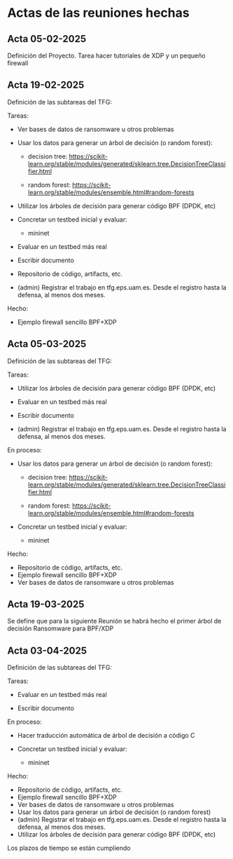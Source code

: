 # Actas de las reuniones hechas

## Acta 05-02-2025
Definición del Proyecto.
Tarea hacer tutoriales de XDP y un pequeño firewall

## Acta 19-02-2025
Definición de las subtareas del TFG:

Tareas:

- Ver bases de datos de ransomware u otros problemas

- Usar los datos para generar un árbol de decisión (o random forest):

    - decision tree: https://scikit-learn.org/stable/modules/generated/sklearn.tree.DecisionTreeClassifier.html 

    - random forest: https://scikit-learn.org/stable/modules/ensemble.html#random-forests

- Utilizar los árboles de decisión para generar código BPF (DPDK, etc)

- Concretar un testbed inicial y evaluar: 

	- mininet

- Evaluar en un testbed más real

- Escribir documento

- Repositorio de código, artifacts, etc.

- (admin) Registrar el trabajo en tfg.eps.uam.es. Desde el registro hasta la defensa, al menos dos meses.

Hecho:

- Ejemplo firewall sencillo BPF+XDP

## Acta 05-03-2025
Definición de las subtareas del TFG:

Tareas:

- Utilizar los árboles de decisión para generar código BPF (DPDK, etc)

- Evaluar en un testbed más real

- Escribir documento

- (admin) Registrar el trabajo en tfg.eps.uam.es. Desde el registro hasta la defensa, al menos dos meses.

En proceso:

- Usar los datos para generar un árbol de decisión (o random forest):

    - decision tree: https://scikit-learn.org/stable/modules/generated/sklearn.tree.DecisionTreeClassifier.html 

    - random forest: https://scikit-learn.org/stable/modules/ensemble.html#random-forests

- Concretar un testbed inicial y evaluar: 

	- mininet

Hecho:

- Repositorio de código, artifacts, etc.
- Ejemplo firewall sencillo BPF+XDP
- Ver bases de datos de ransomware u otros problemas

## Acta 19-03-2025
Se define que para la siguiente Reunión se habrá hecho el primer árbol de decisión Ransomware para BPF/XDP

## Acta 03-04-2025

Definición de las subtareas del TFG:

Tareas:

- Evaluar en un testbed más real

- Escribir documento

En proceso:
- Hacer traducción automática de árbol de decisión a código C
- Concretar un testbed inicial y evaluar: 

	- mininet


Hecho:

- Repositorio de código, artifacts, etc.
- Ejemplo firewall sencillo BPF+XDP
- Ver bases de datos de ransomware u otros problemas
- Usar los datos para generar un árbol de decisión (o random forest)
- (admin) Registrar el trabajo en tfg.eps.uam.es. Desde el registro hasta la defensa, al menos dos meses.
- Utilizar los árboles de decisión para generar código BPF (DPDK, etc)


Los plazos de tiempo se están cumpliendo
